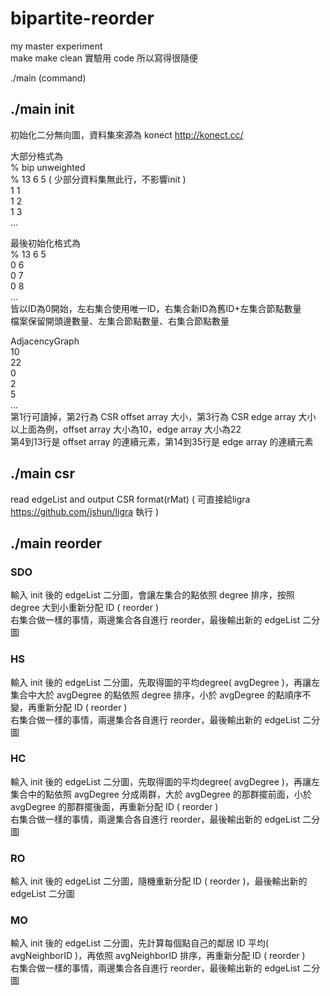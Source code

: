 # bipartite-reorder
my master experiment  
make
make clean
實驗用 code 所以寫得很隨便  

./main (command) <fileName>

## ./main init <fileName>
初始化二分無向圖，資料集來源為 konect http://konect.cc/

大部分格式為  
% bip unweighted  
% 13 6 5 ( 少部分資料集無此行，不影響init )  
1 1  
1 2  
1 3  
...  
  
最後初始化格式為  
% 13 6 5  
0 6  
0 7  
0 8  
...  
皆以ID為0開始，左右集合使用唯一ID，右集合新ID為舊ID+左集合節點數量  
檔案保留開頭邊數量、左集合節點數量、右集合節點數量  

AdjacencyGraph  
10  
22  
0  
2  
5  
...  
第1行可讀掉，第2行為 CSR offset array 大小，第3行為 CSR edge array 大小  
以上面為例，offset array 大小為10，edge array 大小為22  
第4到13行是 offset array 的連續元素，第14到35行是 edge array 的連續元素  

## ./main csr <fileName>
read edgeList and output CSR format(rMat)
( 可直接給ligra https://github.com/jshun/ligra 執行 )  

## ./main reorder <fileName>

### SDO
輸入 init 後的 edgeList 二分圖，會讓左集合的點依照 degree 排序，按照 degree 大到小重新分配 ID ( reorder )  
右集合做一樣的事情，兩邊集合各自進行 reorder，最後輸出新的 edgeList 二分圖  

### HS
輸入 init 後的 edgeList 二分圖，先取得圖的平均degree( avgDegree )，再讓左集合中大於 avgDegree 的點依照 degree 排序，小於 avgDegree 的點順序不變，再重新分配 ID ( reorder )  
右集合做一樣的事情，兩邊集合各自進行 reorder，最後輸出新的 edgeList 二分圖  

### HC
輸入 init 後的 edgeList 二分圖，先取得圖的平均degree( avgDegree )，再讓左集合中的點依照 avgDegree 分成兩群，大於 avgDegree 的那群擺前面，小於 avgDegree 的那群擺後面，再重新分配 ID ( reorder )  
右集合做一樣的事情，兩邊集合各自進行 reorder，最後輸出新的 edgeList 二分圖  

### RO
輸入 init 後的 edgeList 二分圖，隨機重新分配 ID ( reorder )，最後輸出新的 edgeList 二分圖  

### MO
輸入 init 後的 edgeList 二分圖，先計算每個點自己的鄰居 ID 平均( avgNeighborID )，再依照 avgNeighborID 排序，再重新分配 ID ( reorder )  
右集合做一樣的事情，兩邊集合各自進行 reorder，最後輸出新的 edgeList 二分圖  
